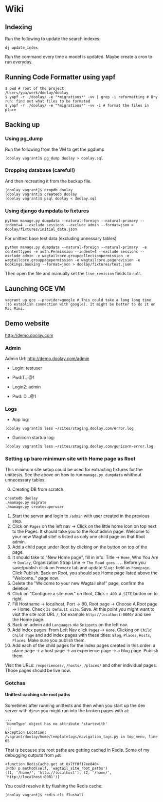 # Wiki

## Indexing
Run the following to update the search indexes:
```
dj update_index
```
Run the command every time a model is updated.
Maybe create a cron to run everyday.


## Running Code Formatter using yapf
```
$ pwd # root of the project
/Users/ypa/work/doolay/doolay
$ yapf -r ./doolay/ -e "*migrations*" -vv | grep -i reformatting # Dry run: find out what files to be formated
$ yapf -r ./doolay/ -e "*migrations*" -vv -i # format the files in place
```


## Backing up
### Using pg_dump
Run the following from the VM to get the pgdump
```
[doolay vagrant]$ pg_dump doolay > doolay.sql
```

### Dropping database (careful!)
And then recreating it from the backup file.
```
[doolay vagrant]$ dropdb doolay
[doolay vagrant]$ createdb doolay
[doolay vagrant]$ psql doolay < doolay.sql
```

### Using django dumpdata to fixtures
```
python manage.py dumpdata --natural-foreign --natural-primary --indent=4 --exclude sessions --exclude admin --format=json > doolay/fixtures/initial_data.json
```

For unittest base test data (excluding unnessary tables)
``` 
python manage.py dumpdata --natural-foreign --natural-primary  -e contenttypes -e auth.Permission --indent=4 --exclude sessions --exclude admin -e wagtailcore.groupcollectionpermission -e wagtailcore.grouppagepermission -e wagtailcore.pagerevision -e bookings.booking --format=json > doolay/fixtures/test.json
```
Then open the file and manually set the `live_revision` fields to `null`.


## Launching GCE VM
```
vagrant up gce --provider=google # This could take a long long time (to establish connection with google). It might be better to do it on Mac Mini.
```

## Demo website
http://demo.doolay.com

### Admin
Admin Url: http://demo.doolay.com/admin

- Login: testuser
- Pwd:T...@1

- Login2: admin
- Pwd: D...@1

### Logs

- App log: 
```
[doolay vagrant]$ less ~/sites/staging.doolay.com/error.log
```
- Gunicorn startup log: 
```
[doolay vagrant]$ less ~/sites/staging.doolay.com/gunicorn-error.log
```

### Setting up bare minimum site with Home page as Root

This minimum site setup could be used for extracting fixtures for the unittests. See the above on how to run `manage.py dumpdata` whithout unnecessary tables.

0. Creating DB from scratch
```
createdb doolay
./manage.py migrate
./manage.py createsuperuser
```
1. Start the server and login to `/admin` with user created in the previous step.
2. Click on `Pages` on the left nav -> Click on the little home icon on top next to the Pages. It should take you to the Root admin page. Welcome to your new Wagtail site! is listed as only one child page on that Root admin.
3. Add a child page under Root by clicking on the button on top of the page.
4. It should take to "New Home page", fill in info: Title -> `Home`, Who You Are -> `Doolay`, Organization Strap Line -> `The Road goes...`. Before you save/publish click on `Promote` tab and update `Slug:` field as `homepage`. Click Publish.
   Back on Root, you should see Home page listed above the "Welcome.." page now.
5. Delete the "Welcome to your new Wagtail site!" page, confirm the deletion.
6. Click on "Configure a site now." on Root, Click `+ ADD A SITE` button on to right.
7. Fill Hostname -> localhost, Port -> 80, Root page -> Choose A Root page -> Home, Check `Is Default site`. Save. At this point you might want to visit the site root URL `/`, for example `http://localhost:8000/` and see the Home page.
8. Back on admin add `Languages` via `Snippets` on the left nav.
9. Add Index pages. From Left Nav click `Pages` -> `Home`. Clicking on `Child Child Page` and add index pages with these titles: `Blog`, `Places`, `Hosts`, `Places`. Make sure you publish them.
10. Add each of the child pages for the index pages created in this order: a place page -> a host page ->  an experience page -> a blog page. Publish them.

Visit the URLs: `/experiences/`, `/hosts/`, `/places/` and other individual pages. Those pages should be live now.


### Gotchas

#### Unittest caching site root paths

Sometimes after running unittests and then when you start up the dev server with `djrun` you might run into the broken pages with at:
```
...
'NoneType' object has no attribute 'startswith'
...
Exception Location:	/vagrant/doolay/home/templatetags/navigation_tags.py in top_menu, line 65
```

That is because site root paths are getting cached in Redis. Some of my debugging outputs from `pdb`:
```
<function RedisCache.get at 0x7ff0f17ee840>
(Pdb) p method(self, 'wagtail_site_root_paths')
[(1, '/home/', 'http://localhost'), (2, '/home/', 'http://localhost:8081')]
```

You could resolve it by flushing the Redis cache:
```
[doolay vagrant]$ redis-cli flushall
```
